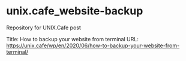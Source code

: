 # unix.cafe_website-backup
Repository for UNIX.Cafe post

Title:  How to backup your website from terminal
URL:    https://unix.cafe/wp/en/2020/06/how-to-backup-your-website-from-terminal/
